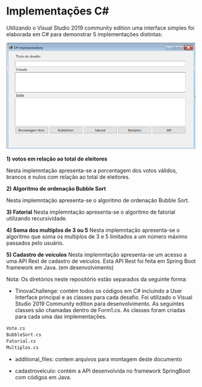# Implementações C#

Utilizando o Visual Studio 2019 community edition uma interface simples foi elaborada em C# para demonstrar 5 implementações distintas:

![Main User interface](https://github.com/rogeriodcb/desafiosCsharp/blob/main/additional_files/CSharpHMI.png)

**1) votos em relação ao total de eleitores**

Nesta implemntação apresenta-se a porcentagem dos votos válidos, brancos e nulos com relação ao total de eleitores.


**2) Algoritmo de ordenação Bubble Sort**

Nesta implemntação apresenta-se o algoritmo de ordenação Bubble Sort.

**3) Fatorial**
Nesta implemntação apresenta-se o algoritmo de fatorial utilizando recursividade.

**4) Soma dos multiplos de 3 ou 5**
Nesta implemntação apresenta-se o algoritmo que soma os multiplos de 3 e 5 limitados a um número máximo passados pelo usuário.

**5) Cadastro de veículos**
Nesta implemntação apresenta-se um acesso a uma API Rest de cadastro de veículos. Esta API Rest foi feita em Spring Boot framework em Java.
(em desenvolvimento)


Nota: Os diretórios neste repositório estão separados da seguinte forma:
- TinovaChallenge: contém todos os códigos em C# incluindo a User Interface principal e as classes para cada desafio. Foi utilizado o Visual Studio 2019 Community edition para desenvolvimento. 
As seguintes classes são chamadas dentro de Form1.cs. As classes foram criadas para cada uma das implementações.

```bash
Vote.cs
BubbleSort.cs
Fatorial.cs
Multiplos.cs
```
- additional_files: contem arquivos para montagem deste documento

- cadastroveiculo: contém a API desenvolvida no framework SpringBoot com códigos em Java.



